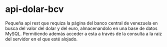 # api-dolar-bcv

Pequeña api rest que requiza la página del banco central de venezuela en busca del valor del dolar y del euro, almacenandolo en una base de datos MySQL.
Permitiendo además acceder a esta a través de la consulta a la raiz del servidor en el que esté alojado. 
